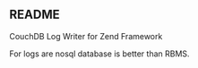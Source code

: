 README
------

CouchDB Log Writer for Zend Framework

For logs are nosql database is better than RBMS.